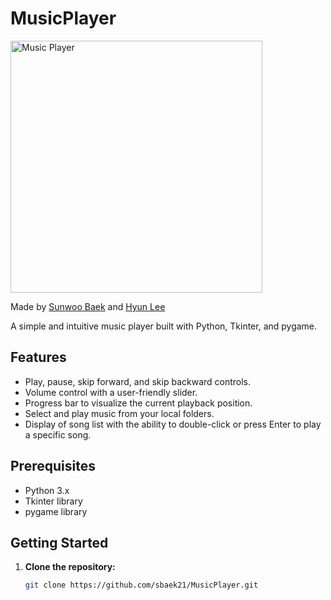 # MusicPlayer
<img width="403" alt="Music Player" src="https://github.com/sbaek21/CodableF23/assets/62567659/a939df97-7bc9-4673-926e-167fddc8b101">

Made by [Sunwoo Baek](https://github.com/sbaek21) and [Hyun Lee](https://github.com/hyunlee02)

A simple and intuitive music player built with Python, Tkinter, and pygame.

## Features

- Play, pause, skip forward, and skip backward controls.
- Volume control with a user-friendly slider.
- Progress bar to visualize the current playback position.
- Select and play music from your local folders.
- Display of song list with the ability to double-click or press Enter to play a specific song.

## Prerequisites

- Python 3.x
- Tkinter library
- pygame library

## Getting Started

1. **Clone the repository:**
   ```bash
   git clone https://github.com/sbaek21/MusicPlayer.git
